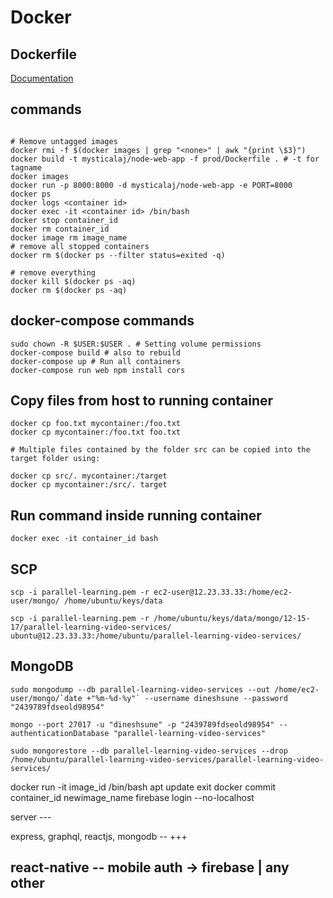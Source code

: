 # Docker

## Dockerfile
[Documentation](https://docs.docker.com/engine/reference/builder/)

## commands
```

# Remove untagged images
docker rmi -f $(docker images | grep "<none>" | awk "{print \$3}")
docker build -t mysticalaj/node-web-app -f prod/Dockerfile . # -t for tagname
docker images
docker run -p 8000:8000 -d mysticalaj/node-web-app -e PORT=8000
docker ps
docker logs <container id>
docker exec -it <container id> /bin/bash
docker stop container_id
docker rm container_id
docker image rm image_name
# remove all stopped containers
docker rm $(docker ps --filter status=exited -q)

# remove everything
docker kill $(docker ps -aq)
docker rm $(docker ps -aq)
```

## docker-compose commands
```
sudo chown -R $USER:$USER . # Setting volume permissions
docker-compose build # also to rebuild
docker-compose up # Run all containers
docker-compose run web npm install cors
```

## Copy files from host to running container
```
docker cp foo.txt mycontainer:/foo.txt
docker cp mycontainer:/foo.txt foo.txt

# Multiple files contained by the folder src can be copied into the target folder using:

docker cp src/. mycontainer:/target
docker cp mycontainer:/src/. target
```

## Run command inside running container
`docker exec -it container_id bash`

## SCP
```
scp -i parallel-learning.pem -r ec2-user@12.23.33.33:/home/ec2-user/mongo/ /home/ubuntu/keys/data

scp -i parallel-learning.pem -r /home/ubuntu/keys/data/mongo/12-15-17/parallel-learning-video-services/ ubuntu@12.23.33.33:/home/ubuntu/parallel-learning-video-services/
```

## MongoDB
```
sudo mongodump --db parallel-learning-video-services --out /home/ec2-user/mongo/`date +"%m-%d-%y"` --username dineshsune --password "2439789fdseold98954"

mongo --port 27017 -u "dineshsune" -p "2439789fdseold98954" --authenticationDatabase "parallel-learning-video-services"

sudo mongorestore --db parallel-learning-video-services --drop /home/ubuntu/parallel-learning-video-services/parallel-learning-video-services/
```


docker run -it image_id /bin/bash
apt update
exit
docker commit container_id newimage_name
firebase login --no-localhost


server ---

express, graphql, reactjs, mongodb -- +++

react-native
-- mobile auth -> firebase | any other
-- 
